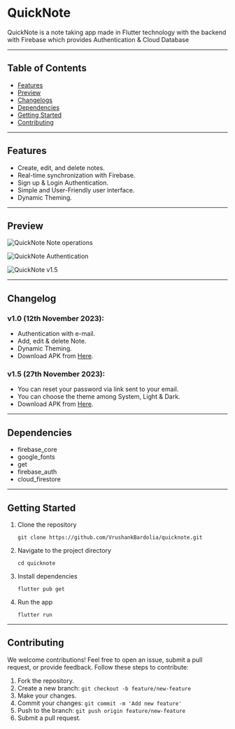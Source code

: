 # QuickNote

QuickNote is a note taking app made in Flutter technology with the backend with Firebase which provides Authentication & Cloud Database 

---
## Table of Contents
- [Features](#features)
- [Preview](#Preview)
- [Changelogs](#changelog)
- [Dependencies](#Dependencies)
- [Getting Started](#getting-started)
- [Contributing](#contributing)

---
## Features
- Create, edit, and delete notes.
- Real-time synchronization with Firebase.
- Sign up & Login Authentication.
- Simple and User-Friendly user interface.
- Dynamic Theming.

---
## Preview
![QuickNote Note operations](https://github.com/VrushankBardolia/quicknote/assets/102452902/f776f83d-7898-45ff-8771-cd7397658e56)

![QuickNote Authentication](https://github.com/VrushankBardolia/quicknote/assets/102452902/a92d0ad6-1bb0-40ea-8deb-4cbcb6582b0e)

![QuickNote v1.5](https://github.com/VrushankBardolia/quicknote/assets/102452902/86bc4645-c2e4-412f-b520-4c525f5ef98f)

---
## Changelog
### v1.0 (12th November 2023):
- Authentication with e-mail.
- Add, edit & delete Note.
- Dynamic Theming.
- Download APK from [Here](https://github.com/VrushankBardolia/quicknote/releases/download/v1.0/QuickNote.v1.0.apk).

### v1.5 (27th November 2023):
- You can reset your password via link sent to your email.
- You can choose the theme among System, Light & Dark.
- Download APK from [Here](https://github.com/VrushankBardolia/quicknote/releases/download/v1.5/QuickNote.v1.5.apk).

---
## Dependencies
- firebase_core
- google_fonts
- get
- firebase_auth
- cloud_firestore

---
## Getting Started
1. Clone the repository
   
   ```
   git clone https://github.com/VrushankBardolia/quicknote.git
   ```
   
2. Navigate to the project directory

   ```
   cd quicknote
   ```
   
3. Install dependencies

   ```
   flutter pub get
   ```

4. Run the app
   ```
   flutter run
   ```
---
## Contributing

We welcome contributions! Feel free to open an issue, submit a pull request, or provide feedback. Follow these steps to contribute:

1. Fork the repository.
2. Create a new branch: `git checkout -b feature/new-feature`
3. Make your changes.
4. Commit your changes: `git commit -m 'Add new feature'`
5. Push to the branch: `git push origin feature/new-feature`
6. Submit a pull request.
